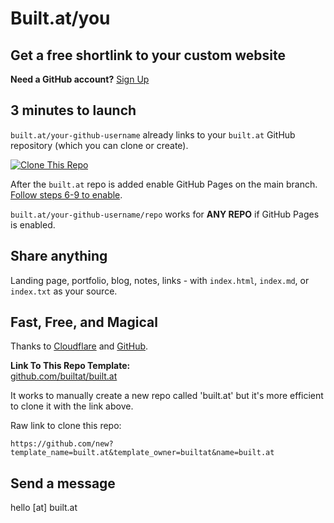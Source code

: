 # Built.at/you

## Get a free shortlink to your custom website  

**Need a GitHub account?** [Sign Up](https://github.com/join)  

## 3 minutes to launch  

`built.at/your-github-username` already links to your `built.at` GitHub repository (which you can clone or create).    

[![Clone This Repo](https://img.shields.io/badge/Clone%20This%20Repo-181717?style=for-the-badge&logo=github&logoColor=white)](https://github.com/new?template_name=built.at&template_owner=builtat&name=built.at)

After the `built.at` repo is added enable GitHub Pages on the main branch. [Follow steps 6-9 to enable](https://docs.github.com/en/pages/quickstart).

`built.at/your-github-username/repo` works for **ANY REPO** if GitHub Pages is enabled.

## Share anything  

Landing page, portfolio, blog, notes, links - with `index.html`, `index.md`, or `index.txt` as your source.  

## Fast, Free, and Magical 
Thanks to [Cloudflare](https://cloudflare.com) and [GitHub](https://github.com).  

**Link To This Repo Template:**  
[github.com/builtat/built.at](https://github.com/builtat/built.at)

It works to manually create a new repo called 'built.at' but it's more efficient to clone it with the link above. 

Raw link to clone this repo:
```
https://github.com/new?template_name=built.at&template_owner=builtat&name=built.at
```

## Send a message  
hello [at] built.at  
